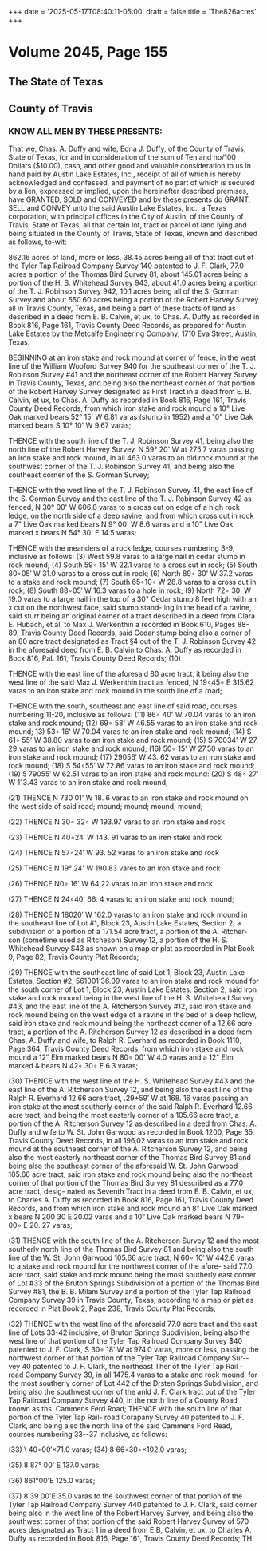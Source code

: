 +++
date = '2025-05-17T08:40:11-05:00'
draft = false
title = 'The826acres'
+++

# Volume 2045, Page 155

## The State of Texas
## County of Travis

### KNOW ALL MEN BY THESE PRESENTS:

That we, Chas. A. Duffy and wife, Edna J. Duffy, of the County of Travis, State of Texas, for and in consideration of the sum of Ten and no/100 Dollars ($10.00), cash, and other good and valuable consideration to us in hand paid by Austin Lake Estates, Inc., receipt of all of which is hereby acknowledged and confessed, and payment of no part of which is secured by a lien, expressed or implied, upon the hereinafter described premises, have GRANTED, SOLD and CONVEYED and by these presents do GRANT, SELL and CONVEY unto the said Austin Lake Estates, Inc., a Texas corporation, with principal offices in the City of Austin, of the County of Travis, State of Texas, all that certain lot, tract or parcel of land lying and being situated in the County of Travis, State of Texas, known and described as follows, to-wit:

862.16 acres of land, more or less, 38.45 acres being all of that tract out of the Tyler Tap Railroad Company Survey 140 patented to J. F. Clark, 77.0 acres a portion of the Thomas Bird Survey 81, about 145.01 acres being a portion of the H. S. Whitehead Survey 943, about 41.0 acres being a portion of the T. J. Robinson Survey 942, 10.1 acres being all of the S. Gorman Survey and about 550.60 acres being a portion of the Robert Harvey Survey all in Travis County, Texas, and being a part of these tracts of land as described in a deed from E. B. Calvin, et ux, to Chas. A. Duffy as recorded in Book 816, Page 161, Travis County Deed Records, as prepared for Austin Lake Estates by the Metcalfe Engineering Company, 1710 Eva Street, Austin, Texas.


BEGINNING at an iron stake and rock mound at corner of fence, in the west line of the William Wooford Survey 940 for the southeast corner of the T. J. Robinson Survey #41 and the northeast corner of the Robert Harvey Survey in Travis County, Texas, and being also the northeast corner of that portion of the Robert Harvey Survey designated as First Tract in a deed from E. B. Calvin, et ux, to Chas. A. Duffy as recorded in Book 816, Page 161, Travis County Deed Records, from which iron stake and rock mound a 10" Live Oak marked bears 52° 15' W 6.81 varas (stump in 1952) and a 10" Live Oak marked bears S 10° 10' W 9.67 varas;

THENCE with the south line of the T. J. Robinson Survey 41, being also the north line of the Robert Harvey Survey, N 59° 20' W at 275.7 varas passing an iron stake and rock mound, in all 463.0 varas to an old rock mound at the southwest corner of the T. J. Robinson Survey 41, and being also the southeast corner of the S. Gorman Survey;

THENCE with the west line of the T. J. Robinson Survey 41, the east line of the S. Gorman Survey and the east line of the T. J. Robinson Survey 42 as fenced, N 30° 00' W 606.8 varas to a cross cut on edge of a high rock ledge, on the north side of a deep ravine, and from which cross cut in rock a 7" Live Oak marked bears N 9° 00' W 8.6 varas and a 10" Live Oak marked x bears N 54° 30' E 14.5 varas;
  
THENCE with the meanders of a rock ledge, courses numbering 3-9, inclusive as follows:  (3) West 59.8 varas to a large nail in cedar stump in rock mound;  (4) South 59∘ 15' W 22.1 varas to a cross cut in rock;  (5) South 80∘05′ W 31.0 varas to a cross cut in rock;  (6) North 89∘ 30' W 37.2 varas to a stake and rock mound;  (7) South 65∘10∘ W 28.8 varas to a cross cut in rock;  (8) South 88∘05′ W 16.3 varas to a hole in rock;  (9) North 72∘ 30' W 19.0 varas to a large nail in the top of a 30"  Cedar stump 8 feet high with an x cut on the northwest face, said stump stand- ing in the head of a ravine, said sturr being an original corner of a tract  described in a deed from Clara E. Hubach, et al, to Max J. Werkenthin a  recorded in Book 610, Pages 88-89, Travis County Deed Records, said Cedar  stump being also a corner of an 80 acre tract designated as Tract §4 out of  the T. J. Robinson Survey  42 in the  aforesaid deed from E. B. Calvin to  Chas. A. Duffy as recorded in Bock 816, PaL​ 161, Travis County Deed  Records;  (10) 

THENCE with the east line of the aforesaid 80 acre tract,  it being also the west line of the said Max J. Werkenthin tract as fenced, N  19∘45∘ E 315.62 varas to an iron stake and rock mound in the south line of a  road;  

THENCE with the south, southeast and east line of said road,  courses numbering 11-20, inclusive as follows:  (11)  86∘ 40' W 70.04 varas to an iron stake and rock mound;  (12)  69∘ 58' W 46.55 varas to an iron stake and rock mound;  13) 53∘ 16' W 70.04 varas to an iron stake and rock mound;  (14) S 61∘ 55' W 38.80 varas to an iron stake and rock mound;  (15) S 70034' W 27. 29 varas to an iron stake and rock mound;  (16)  50∘ 15' W 27.50 varas to an iron stake and rock mound;  (17)  29056′ W 43. 62 varas to an iron stake and rock mound;  (18) S 54∘55′ W 72.86 varas to an iron stake and rock mound;  (19) 5 79055′ W 62.51 varas to an iron stake and rock mound:  (20) S  48∘ 27' W 113.43 varas to an iron stake and rock mound; 

(21) THENCE N 730 01' W 18. 6 varas to an iron stake and rock mound on the west side of said road;  mound;  mound;  mound;  mound;  

(22) THENCE N 30∘ 32∘ W 193.97 varas to an iron stake and rock  

(23) THENCE N 40∘24′ W 143. 91 varas to an iren stake and rock  

(24) THENCE N 57∘24′ W 93. 52 varas to an iron stake and rock  

(25) THENCE N 19° 24' W 190.83 vares to an iron stake and rock  

(26) THENCE N0∘ 16' W 64.22 varas to an iron stake and rock  

(27) THENCE N 24∘40' 66. 4 varas to an iron stake and rock mound;  

(28) THENCE N 18020′ W 162.0 varas to an iron stake and rock  mound in the southeast line of Lot #1, Block  23, Austin Lake Estates, Section   2, a subdivision of a portion of a 171.54 acre tract, a portion of the A. Ritcher- son (sometime used as Ritcheson) Survey  12, a portion of the H. S. Whitehead  Survey $43 as shown on a map or plat as recorded in Plat Book 9, Page 82,  Travis County Plat Records;  

(29) THENCE with the southeast line of said Lot 1, Block  23,  Austin Lake Estates, Section #2, 561001'36.09 varas to an iron stake and  rock mound for the south corner of Lot 1, Block  23, Austin Lake Estates,  Section  2, said iron stake and rock mound being in the west line of the H. S.  Whitehead Survey #43, and the east line of the A. Ritcherson Survey #12, said  iron stake and rock mound being on the west edge of a ravine in the bed of a  deep hollow, said iron stake and rock mound being the  northeast corner of a  12,66 acre tract, a portion of the A. Ritcherson Survey  12 as described in  a deed from Chas, A. Duffy and wife, to Ralph R. Everhard as recorded in  Book 1110, Page 364, Travis County Deed Records, from which iron stake  and rock mound a 12′′ Elm marked  bears N 80∘ 00' W 4.0 varas and a 12"  Elm marked & bears N 42∘ 30∘ E 6.3 varas;  

(30) THENCE with the west line of the H. S. Whitehead Survey  #43 and the east line of the A. Ritcherson Survey  12, and being also  the east line of the Ralph R. Everhard 12.66 acre tract, .29+59′ W at 168. 16 varas  passing an iron stake at the most southerly corner of the said Ralph R. Everhard  12.66 acre tract, and being the most easterly corner of a 105.66 acre tract, a  portion of the A. Ritcherson Survey  12 as described in a deed from Chas.  A.  Duffy and wife to W. St. John Garwood as recorded in Book 1200, Page 35,  Travis County Deed Records, in all 196,02 varas to an iron stake and rock  mound at the southeast corner of the A. Ritcherson Survey  12, and being also  the most easterly northeast corner of the Thomas Bird Survey  81 and being  also the southeast corner of the aforesaid W. St. John Garwood 105.66 acre  tract, said iron stake and rock mound being also the northeast corner of that  portion of the Thomas Bird Survey  81 described as a 77.0 acre tract,  desig- nated as Seventh Tract in a deed from E. B. Calvin, et ux, to Charles A.  Duffy as recorded in Book 816, Page 161, Travis County Deed Records, and  from which iron stake and rock mound an 8" Live Oak marked x bears N 200  30 E 20.02 varas and a 10′′ Live Oak marked  bears N 79∘ 00∘ E 20. 27 varas;  

(31) THENCE with the south line of the A. Ritcherson Survey  12  and the most southerly north line of the Thomas Bird Survey  81 and being  also the south line of the W. St.  John Garwood 105.66 acre tract, N 60∘ 10′  W  442.6 varas to a stake and rock mound for the northwest corner of the afore- said 77.0 acre tract, said stake and rock mound being the most southerly  east corner of Lot #33 of the Bruton Springs Subdivision of a portion of the  Thomas Bird Survey #81, the B. B. Milam Survey and a portion of the Tyler  Tap Railroad Company Survey  39 in Travis County, Texas, according to  a map or piat as recorded in Plat Book 2, Page 238, Travis County Plat  Records;  

(32) THENCE with the west line of the aforesaid 77.0 acre tract  and the east line of Lots 33-42 inclusive, of Bruton Springs Subdivision, being  also the west line of that portion of the Tyler Tap Railroad Company Survey $40  patented to J. F. Clark, S 30∘ 18′ W at 974.0 varas, more or less, passing  the northwest corner of that portion of the Tyler Tap Railroad Company Sur--  vey  40 patented to J. F. Clark, the northeast Ther of the Tyler Tap Rail - road Company Survey  39, in all 1475.4 varas to a stake and rock  mound, for the most southerly corner of Lot 442 of the Drsten Springs Subdivision, and  being also the southwest corner of the anld J. F. Clark tract out of the Tyler  Tap Railroad Company Survey 440, in the north line of a County Road koown  as ths. Cammens Ferd Road;  THENCE with the south line of that portion of the Tyler Tap Rail- road Corapany Survey 40 patented to J. F. Clark, and being also the north  line of the said Cammens Ford Read, courses numbering 33--37 inclusive, as  follows:  

(33) \ 40∘00′×71.0 varas;  (34) 8 66∘30∘×102.0 varas;  

(35) 8 87° 00' E 137.0 varas;  

(36) 861°00'E 125.0 varas;  

(37) 8 39 00'E 35.0 varas to the southwest corner of that portion  of the Tyler Tap Railroad Company Survey 440 patented to J. F. Clark, said  corner being also in the west line of the Robert Harvey Survey, and being also  the southwest corner of that portion of the said Robert Harvey Survey of 570  acres designated as Tract  1 in a deed from E B, Calvin, et ux, to Charles  A. Duffy as recorded in Book 816, Page 161, Travis County Deed Records;  TH